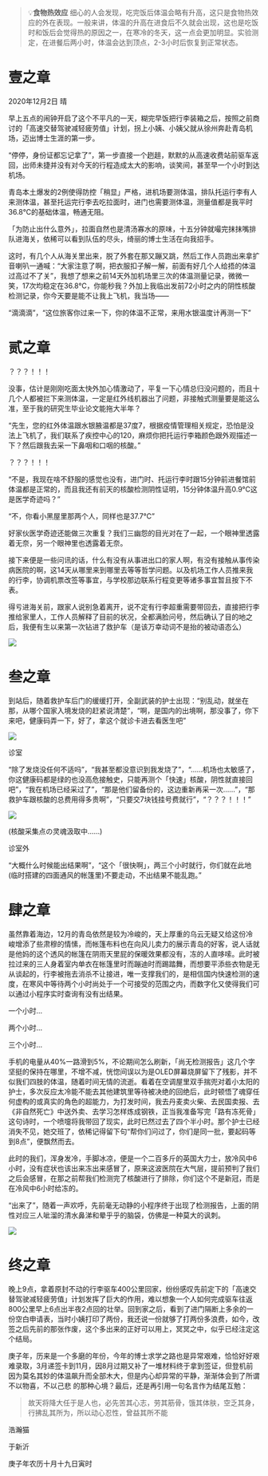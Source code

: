 > 💡**食物热效应**
> 细心的人会发现，吃完饭后体温会略有升高，这只是食物热效应的外在表现。一般来讲，体温的升高在进食后不久就会出现，这也是吃饭时和饭后会觉得热的原因之一，在寒冷的冬天，这一点会更加明显。实验测定，在进餐后两小时，体温会达到顶点，2-3小时后恢复到正常状态。

# 壹之章

2020年12月2日 晴

早上五点的闹钟开启了这个不平凡的一天，糊完早饭把行李装箱之后，按照之前商讨的「高速交替驾驶减轻疲劳值」计划，拐上小姨、小姨父就从徐州奔赴青岛机场，迈出博士生涯的第一步。

“停停，身份证都忘记拿了”，第一步直接一个趔趄，默默的从高速收费站前驱车返回，出师未捷并没有对今天的行程造成太大的影响，谈笑间，甚至早一个小时到达机场。

青岛本土爆发的2例使得防控「稍显」严格，进机场要测体温，排队托运行李有人来测体温，甚至托运完行李去吃拉面时，进门也需要测体温，测量值都是我平时36.8℃的基础体温，畅通无阻。

「为防止出什么意外」，拉面自然也是清汤寡水的原味，十五分钟就嘬完抹抹嘴排队进海关，依稀可以看到队伍的尽头，绮丽的博士生活在向我招手。

这时，有几个人从海关里出来，脱了外套在那又蹦又跳，然后工作人员跑出来拿扩音喇叭一通喊：“大家注意了啊，把衣服扣子解一解，前面有好几个人给捂的体温过高过不了关”，我想了想来之前14天外加机场里三次的体温测量记录，微微一笑，17次均稳定在36.8℃，你能秒我？外加上我临出发前72小时之内的阴性核酸检测记录，你今天要是能不让我上飞机，我当场——

“滴滴滴”，“这位旅客你过来一下，你的体温不正常，来用水银温度计再测一下”

# 贰之章

？？？！！！

没事，估计是刚刚吃面太快外加心情激动了，平复一下心情总归没问题的，而且十几个人都被拦下来测体温，一定是红外线机器出了问题，非接触式测量要是能这么准，至于我的研究生毕业论文能拖大半年？

“先生，您的红外体温跟水银腋温都是37度7，根据疫情管理相关规定，恐怕是没法上飞机了，我们联系了疾控中心的120，麻烦你把托运行李箱颜色跟外观描述一下？然后跟我去采一下鼻咽和口咽的核酸。”

？？？！！！

“不是，我现在啥不舒服的感觉也没有，进门时、托运行李时跟15分钟前进餐馆前体温都是正常的，而且我还有前天的核酸检测阴性证明，15分钟体温升高0.9℃这是医学奇迹吗？”

“不，你看小黑屋里那两个人，同样也是37.7℃”

好家伙医学奇迹还能做三次重复？我们三幽怨的目光对在了一起，一个眼神里透露着无奈，另一个眼神里也透露着无奈。

接下来便是一些问讯的话，什么有没有从事进出口的家人啊，有没有接触从事传染病医院的啊，这14天从哪里来到哪里去等等哲学问题。以及机场工作人员推来我的行李，协调机票改签等事宜，与学校那边联系行程变更等诸多事宜暂且按下不表。

得亏进海关前，跟家人说别急着离开，说不定有行李超重需要带回去，直接把行李推给家里人，工作人员解释了目前的状况，全都满脸问号，然后确认了目的地之后，我便有生以来第一次钻进了救护车（是该万幸动词不是抬的被动语态么）

![](https://cdn.jsdelivr.net/gh/HowcanoeWang/HowcanoeWang.github.io/blog/img/16/IMG_20201203_025453_qnVHm7TAzL.jpg)

# 叁之章

到站后，随着救护车后门的缓缓打开，全副武装的护士出现：“别乱动，就坐在那，从哪个国家入境发烧的赶紧说清楚”，“啊，是国内的出境啊，那没事了，你下来吧，健康码弄一下，好了，拿这个就诊卡进去看医生吧”

![](https://cdn.jsdelivr.net/gh/HowcanoeWang/HowcanoeWang.github.io/blog/img/16/IMG_20201203_031343_edit_1140581945288459_jOzVeyvy.jpg)

诊室

“除了发烧没任何不适吗”，“我甚至都没意识到我发烧了”，“……机场也太敏感了，你这健康码都是绿的也没高危接触史，只能再测个「快速」核酸，阴性就直接回吧”，“我在机场已经采过了”，“那是他们留备份的，这边重新再采一次……”，“那救护车跟核酸的总费用得多贵啊”，“只要交7块钱挂号费就行”，“？？？！！！”

![](https://cdn.jsdelivr.net/gh/HowcanoeWang/HowcanoeWang.github.io/blog/img/16/IMG_20201203_032309_edit_1141164536957120_WxgFFxJ3.jpg)

(核酸采集点の灵魂汲取中……)

诊室外

“大概什么时候能出结果啊”，“这个「很快啊」，两三个小时就行，你们就在此地(临时搭建的四面通风的帐篷里)不要走动，不出结果不能乱跑。”

# 肆之章

虽然靠着海边，12月的青岛依然是较为冷峻的，天上厚重的乌云无疑又给这份冷峻增添了些肃穆的情愫，而帐篷布料也在向风儿卖力的展示青岛的好客，说人话就是他妈的这个透风的帐篷在阴雨天里屁的保暖效果都没有，冻的人直哆嗦。此时被拉过来的三人身着室内单衣在帐篷里时而蹦迪时而踢踏舞，而想要平添些衣物是无从谈起的，行李被拖去消杀不让接进，唯一支撑我们的，是相信国内快速检测的速度，在寒风中等待两个小时尚处于一个可接受的范围之内，而数字化又使得我们可以通过小程序实时查询有没有出结果。

一个小时...

两个小时...

三个小时...

手机的电量从40%一路滑到5%，不论期间怎么刷新，「尚无检测报告」这几个字坚挺的保持在哪里，不增不减，恍惚间误以为是OLED屏幕烧屏留下了残影，并不似我们四肢的体温，随着时间无情的流逝。看着在空调屋里双手揣兜对着小太阳的护士，多次反应太冷能不能去其他建筑里等待被决绝的回绝后，此时顿悟了魂穿任何虚构的或真实的角色的超能力，为打发时间，我去丹麦卖火柴、去民国卖报、去《非自然死亡》中送外卖、去学习怎样炼成钢铁，正当我准备写完「路有冻死骨」这句诗时，一个喷嚏将我带回了现实，此时已然过去了四个半小时。那个护士已经消失不见，她交班了，依稀记得留下句“帮你们问过了，你们是同一批，要起码等到8点”，便飘然而去。

此时的我们，浑身发冷，手脚冰凉，便是一个二百多斤的英国大力士，放冷风中6小时，没有症状也该出来冻出来感冒了，原来这波医院在大气层，提前预判了我们之后会感冒，在那之前帮我们检测完了核酸进行了排除，你们这个不是新冠，而是在冷风中6小时给冻的。

“出来了”，随着一声欢呼，先前毫无动静的小程序终于出现了检测报告，上面的阴性对应三人呲溜的清水鼻涕和晕乎乎的脑袋，仿佛是一种莫大的讽刺。

![](https://cdn.jsdelivr.net/gh/HowcanoeWang/HowcanoeWang.github.io/blog/img/16/Screenshot_20201202_200942_com.tencent.mm_edit_114.jpg)

# 终之章

晚上9点，拿着原封不动的行李驱车400公里回家，纷纷感叹先前定下的「高速交替驾驶减轻疲劳值」计划发挥了巨大的作用，难以想象一个人如何完成驱车往返800公里早上6点出半夜2点回的壮举。回到家之后，看到了进门隔断上多余的一份空白申请表，当时小姨打印了两份，我还说一份就够了打两份多浪费，如今，改签之后先前的那张作废，这个多出来的正好可以用上，冥冥之中，似乎已经注定这个结局。

庚子年，历来是一个多磨的年份，今年的博士求学之路也是异常艰难，恰恰好好艰难录取，3月递签卡到11月，因8月过期又补了一堆材料终于拿到签证，但登机前因为莫名其妙的体温飙升而全部木大，但是内心却异常的平静，渐渐体会到了所谓 不以物喜，不以己悲 的那种心境？最后，还是再引用一句名言作为结尾互勉：

> 故天将降大任于是人也，必先苦其心志，劳其筋骨，饿其体肤，空乏其身，行拂乱其所为，所以动心忍性，曾益其所不能



浩瀚猫

于新沂

庚子年农历十月十九日寅时
